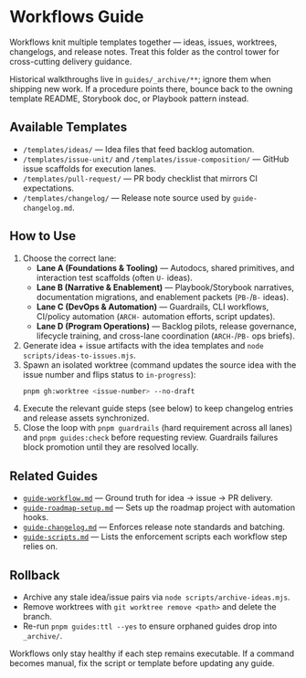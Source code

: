 # Workflows Guide

Workflows knit multiple templates together — ideas, issues, worktrees, changelogs, and release notes. Treat this folder as the control tower for cross-cutting delivery guidance.

Historical walkthroughs live in `guides/_archive/**`; ignore them when shipping new work. If a procedure points there, bounce back to the owning template README, Storybook doc, or Playbook pattern instead.

## Available Templates

- `/templates/ideas/` — Idea files that feed backlog automation.
- `/templates/issue-unit/` and `/templates/issue-composition/` — GitHub issue scaffolds for execution lanes.
- `/templates/pull-request/` — PR body checklist that mirrors CI expectations.
- `/templates/changelog/` — Release note source used by `guide-changelog.md`.

## How to Use

1. Choose the correct lane:
   - **Lane A (Foundations & Tooling)** — Autodocs, shared primitives, and interaction test scaffolds (often `U-` ideas).
   - **Lane B (Narrative & Enablement)** — Playbook/Storybook narratives, documentation migrations, and enablement packets (`PB-`/`B-` ideas).
   - **Lane C (DevOps & Automation)** — Guardrails, CLI workflows, CI/policy automation (`ARCH-` automation efforts, script updates).
   - **Lane D (Program Operations)** — Backlog pilots, release governance, lifecycle training, and cross-lane coordination (`ARCH-`/`PB-` ops briefs).
2. Generate idea + issue artifacts with the idea templates and `node scripts/ideas-to-issues.mjs`.
3. Spawn an isolated worktree (command updates the source idea with the issue number and flips status to `in-progress`):
   ```bash
   pnpm gh:worktree <issue-number> --no-draft
   ```
4. Execute the relevant guide steps (see below) to keep changelog entries and release assets synchronized.
5. Close the loop with `pnpm guardrails` (hard requirement across all lanes) and `pnpm guides:check` before requesting review. Guardrails failures block promotion until they are resolved locally.

## Related Guides

- [`guide-workflow.md`](../guide-workflow.md) — Ground truth for idea → issue → PR delivery.
- [`guide-roadmap-setup.md`](../guide-roadmap-setup.md) — Sets up the roadmap project with automation hooks.
- [`guide-changelog.md`](../guide-changelog.md) — Enforces release note standards and batching.
- [`guide-scripts.md`](../guide-scripts.md) — Lists the enforcement scripts each workflow step relies on.

## Rollback

- Archive any stale idea/issue pairs via `node scripts/archive-ideas.mjs`.
- Remove worktrees with `git worktree remove <path>` and delete the branch.
- Re-run `pnpm guides:ttl --yes` to ensure orphaned guides drop into `_archive/`.

Workflows only stay healthy if each step remains executable. If a command becomes manual, fix the script or template before updating any guide.
